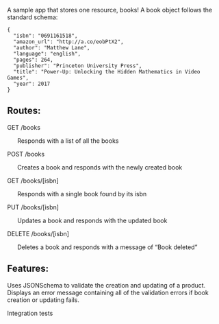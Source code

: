 A sample app that stores one resource, books! A book object follows the standard schema:

```
{
  "isbn": "0691161518",
  "amazon_url": "http://a.co/eobPtX2",
  "author": "Matthew Lane",
  "language": "english",
  "pages": 264,
  "publisher": "Princeton University Press",
  "title": "Power-Up: Unlocking the Hidden Mathematics in Video Games",
  "year": 2017
}
```

Routes:
---
GET /books

&nbsp;&nbsp;&nbsp;&nbsp;&nbsp;&nbsp;Responds with a list of all the books

POST /books

&nbsp;&nbsp;&nbsp;&nbsp;&nbsp;&nbsp;Creates a book and responds with the newly created book

GET /books/[isbn]

&nbsp;&nbsp;&nbsp;&nbsp;&nbsp;&nbsp;Responds with a single book found by its isbn

PUT /books/[isbn]

&nbsp;&nbsp;&nbsp;&nbsp;&nbsp;&nbsp;Updates a book and responds with the updated book

DELETE /books/[isbn]

&nbsp;&nbsp;&nbsp;&nbsp;&nbsp;&nbsp;Deletes a book and responds with a message of “Book deleted”

Features:
---
Uses JSONSchema to validate the creation and updating of a product. Displays an error message containing all of the validation errors if book creation or updating fails.

Integration tests
